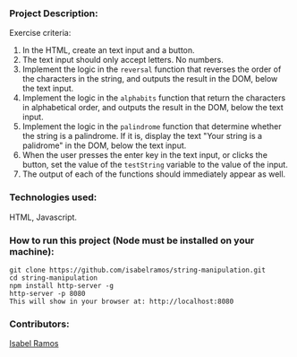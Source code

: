 ### Project Description:

Exercise criteria:

1. In the HTML, create an text input and a button.
1. The text input should only accept letters. No numbers.
1. Implement the logic in the `reversal` function that reverses the order of the characters in the string, and outputs the result in the DOM, below the text input.
1. Implement the logic in the `alphabits` function that return the characters in alphabetical order, and outputs the result in the DOM, below the text input.
1. Implement the logic in the `palindrome` function that determine whether the string is a palindrome. If it is, display the text "Your string is a palidrome" in the DOM, below the text input.
1. When the user presses the enter key in the text input, or clicks the button, set the value of the `testString` variable to the value of the input.
1. The output of each of the functions should immediately appear as well.

### Technologies used:

HTML, Javascript.

### How to run this project (Node must be installed on your machine):

```
git clone https://github.com/isabelramos/string-manipulation.git
cd string-manipulation
npm install http-server -g
http-server -p 8080
This will show in your browser at: http://localhost:8080
```

### Contributors:
[Isabel Ramos](https://github.com/isabelramos)